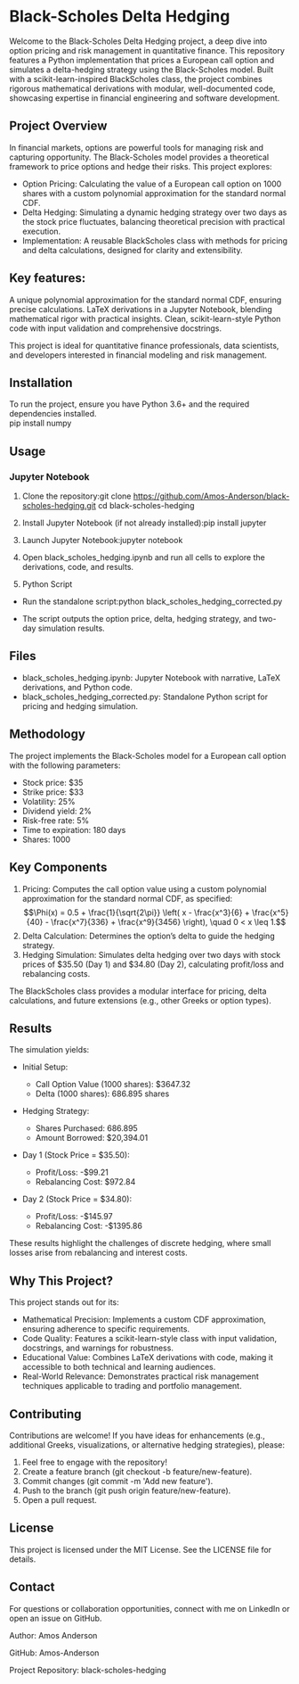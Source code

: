 # Black-Scholes Delta Hedging

Welcome to the Black-Scholes Delta Hedging project, a deep dive into option pricing and risk management in quantitative finance. This repository features a Python implementation that prices a European call option and simulates a delta-hedging strategy using the Black-Scholes model. Built with a scikit-learn-inspired BlackScholes class, the project combines rigorous mathematical derivations with modular, well-documented code, showcasing expertise in financial engineering and software development.

## Project Overview
In financial markets, options are powerful tools for managing risk and capturing opportunity. The Black-Scholes model provides a theoretical framework to price options and hedge their risks. This project explores:

* Option Pricing: Calculating the value of a European call option on 1000 shares with a custom polynomial approximation for the standard normal CDF.
* Delta Hedging: Simulating a dynamic hedging strategy over two days as the stock price fluctuates, balancing theoretical precision with practical execution.
* Implementation: A reusable BlackScholes class with methods for pricing and delta calculations, designed for clarity and extensibility.

## Key features:

A unique polynomial approximation for the standard normal CDF, ensuring precise calculations.
LaTeX derivations in a Jupyter Notebook, blending mathematical rigor with practical insights.
Clean, scikit-learn-style Python code with input validation and comprehensive docstrings.

This project is ideal for quantitative finance professionals, data scientists, and developers interested in financial modeling and risk management.

## Installation
To run the project, ensure you have Python 3.6+ and the required dependencies installed. \
pip install numpy

## Usage
### Jupyter Notebook

1. Clone the repository:git clone https://github.com/Amos-Anderson/black-scholes-hedging.git
cd black-scholes-hedging


2. Install Jupyter Notebook (if not already installed):pip install jupyter


3. Launch Jupyter Notebook:jupyter notebook


4. Open black_scholes_hedging.ipynb and run all cells to explore the derivations, code, and results.

5. Python Script

  - Run the standalone script:python black_scholes_hedging_corrected.py


  - The script outputs the option price, delta, hedging strategy, and two-day simulation results.

## Files

* black_scholes_hedging.ipynb: Jupyter Notebook with narrative, LaTeX derivations, and Python code.
* black_scholes_hedging_corrected.py: Standalone Python script for pricing and hedging simulation.

## Methodology
The project implements the Black-Scholes model for a European call option with the following parameters:

* Stock price: $35
* Strike price: $33
* Volatility: 25%
* Dividend yield: 2%
* Risk-free rate: 5%
* Time to expiration: 180 days
* Shares: 1000

## Key Components

1. Pricing: Computes the call option value using a custom polynomial approximation for the standard normal CDF, as specified:$$\Phi(x) = 0.5 + \frac{1}{\sqrt{2\pi}} \left( x - \frac{x^3}{6} + \frac{x^5}{40} - \frac{x^7}{336} + \frac{x^9}{3456} \right), \quad 0 < x \leq 1.$$
2. Delta Calculation: Determines the option’s delta to guide the hedging strategy.
3. Hedging Simulation: Simulates delta hedging over two days with stock prices of \$35.50 (Day 1) and $34.80 (Day 2), calculating profit/loss and rebalancing costs.

The BlackScholes class provides a modular interface for pricing, delta calculations, and future extensions (e.g., other Greeks or option types).

## Results
The simulation yields:

* Initial Setup:
  * Call Option Value (1000 shares): $3647.32
  * Delta (1000 shares): 686.895 shares


* Hedging Strategy:
  * Shares Purchased: 686.895
  * Amount Borrowed: $20,394.01


* Day 1 (Stock Price = $35.50):
  * Profit/Loss: -$99.21
  * Rebalancing Cost: $972.84


* Day 2 (Stock Price = $34.80):
  * Profit/Loss: -$145.97
  * Rebalancing Cost: -$1395.86

These results highlight the challenges of discrete hedging, where small losses arise from rebalancing and interest costs.

## Why This Project?
This project stands out for its:

- Mathematical Precision: Implements a custom CDF approximation, ensuring adherence to specific requirements.
- Code Quality: Features a scikit-learn-style class with input validation, docstrings, and warnings for robustness.
- Educational Value: Combines LaTeX derivations with code, making it accessible to both technical and learning audiences.
- Real-World Relevance: Demonstrates practical risk management techniques applicable to trading and portfolio management.

## Contributing
Contributions are welcome! If you have ideas for enhancements (e.g., additional Greeks, visualizations, or alternative hedging strategies), please:

1. Feel free to engage with the repository!
2. Create a feature branch (git checkout -b feature/new-feature).
3. Commit changes (git commit -m 'Add new feature').
4. Push to the branch (git push origin feature/new-feature).
5. Open a pull request.

## License
This project is licensed under the MIT License. See the LICENSE file for details.

## Contact
For questions or collaboration opportunities, connect with me on LinkedIn or open an issue on GitHub.

Author: Amos Anderson 

GitHub: Amos-Anderson 

Project Repository: black-scholes-hedging

